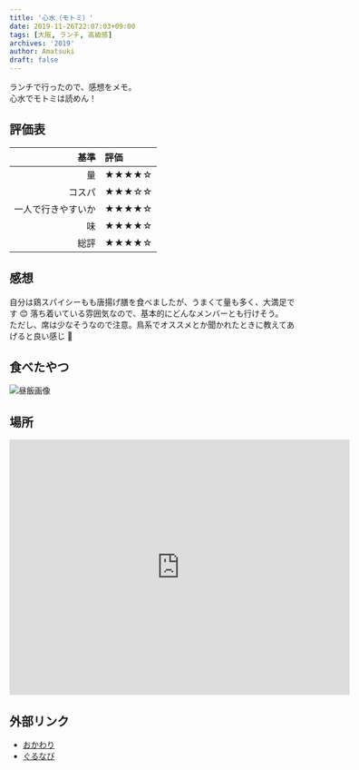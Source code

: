 ```yaml
---
title: '心水（モトミ）'
date: 2019-11-26T22:07:03+09:00
tags: [大阪, ランチ, 高級感]
archives: '2019'
author: Amatsuki
draft: false
---
```


ランチで行ったので、感想をメモ。  
心水でモトミは読めん！

## 評価表

|               基準 | 評価  |
| -----------------: | :---- |
|                 量 | ★★★★☆ |
|             コスパ | ★★★☆☆ |
| 一人で行きやすいか | ★★★★☆ |
|                 味 | ★★★★☆ |
|               総評 | ★★★★☆ |

## 感想

自分は鶏スパイシーもも唐揚げ膳を食べましたが、うまくて量も多く、大満足です 😊
落ち着いている雰囲気なので、基本的にどんなメンバーとも行けそう。  
ただし、席は少なそうなので注意。鳥系でオススメとか聞かれたときに教えてあげると良い感じ 🐔

## 食べたやつ

![昼飯画像](/food/motomi/lunch_1.jpg)

## 場所

<iframe src="https://www.google.com/maps/embed?pb=!1m18!1m12!1m3!1d3280.353849730797!2d135.4919913152321!3d34.696253980435564!2m3!1f0!2f0!3f0!3m2!1i1024!2i768!4f13.1!3m3!1m2!1s0x6000e6f3a936649d%3A0x9cdb5e777b2b2dde!2z5b-D5rC0IOWkp-mYquilv-aiheeUsOW6lw!5e0!3m2!1sja!2sjp!4v1574775174727!5m2!1sja!2sjp" width="600" height="450" frameborder="0" style="border:0;" allowfullscreen=""></iframe>

## 外部リンク

- [おかわり](http://www.haraippai.com/stores/view/ff34fe408019c4e94bf33cc96e4e9a696e603762.html)
- [ぐるなび](https://r.gnavi.co.jp/k697300/)
